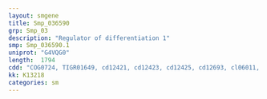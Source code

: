 ```yaml
---
layout: smgene
title: Smp_036590
grp: Smp_03
description: "Regulator of differentiation 1"
smp: Smp_036590.1
uniprot: "G4VQG0"
length:  1794
cdd: "COG0724, TIGR01649, cd12421, cd12423, cd12425, cd12693, cl06011, cl17169, pfam00076, pfam06752, pfam13893, pfam14259, smart00360"
kk: K13218
categories: sm
---
```

